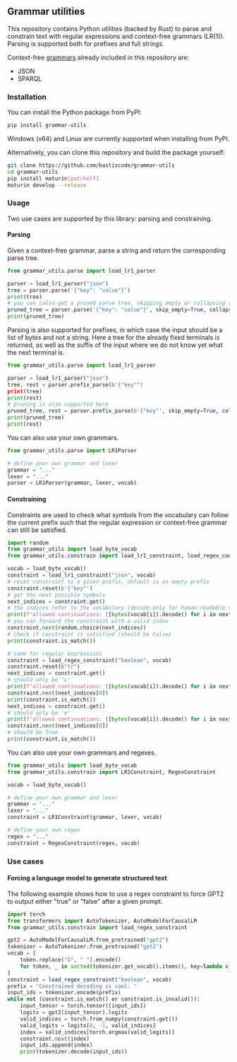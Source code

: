 ## Grammar utilities

This repository contains Python utilities (backed by Rust) to parse and constrain text with regular expressions
and context-free grammars (LR(1)). Parsing is supported both for prefixes and full strings.

Context-free [grammars](grammars) already included in this repository are:
- JSON
- SPARQL

### Installation

You can install the Python package from PyPI:

```bash
pip install grammar-utils
```

Windows (x64) and Linux are currently supported when installing from PyPI.

Alternatively, you can clone this repository and build the package yourself:

```bash
git clone https://github.com/bastiscode/grammar-utils
cd grammar-utils
pip install maturin[patchelf]
maturin develop --release
```

### Usage

Two use cases are supported by this library: parsing and constraining.

#### Parsing

Given a context-free grammar, parse a string and return the corresponding parse tree.

```python
from grammar_utils.parse import load_lr1_parser

parser = load_lr1_parser("json")
tree = parser.parse('{"key": "value"}')
print(tree)
# you can calso get a pruned parse tree, skipping empty or collapsing single child nodes
pruned_tree = parser.parse('{"key": "value"}', skip_empty=True, collapse_single=True)
print(pruned_tree)
```

Parsing is also supported for prefixes, in which case the input should be a list of bytes
and not a string. Here a tree for the already fixed terminals is returned, as well as the
suffix of the input where we do not know yet what the next terminal is.

```python
from grammar_utils.parse import load_lr1_parser

parser = load_lr1_parser("json")
tree, rest = parser.prefix_parse(b'{"key"")
print(tree)
print(rest)
# pruning is also supported here
pruned_tree, rest = parser.prefix_parse(b'{"key"', skip_empty=True, collapse_single=True)
print(pruned_tree)
print(rest)
```

You can also use your own grammars.

```python
from grammar_utils.parse import LR1Parser

# define your own grammar and lexer
grammar = "..."
lexer = "..."
parser = LR1Parser(grammar, lexer, vocab)
```

#### Constraining

Constraints are used to check what symbols from the vocabulary can follow the current prefix
such that the regular expression or context-free grammar can still be satisfied.

```python
import random
from grammar_utils import load_byte_vocab
from grammar_utils.constrain import load_lr1_constraint, load_regex_constraint

vocab = load_byte_vocab()
constraint = load_lr1_constraint("json", vocab)
# reset constraint to a given prefix, default is an empty prefix
constraint.reset(b'{"key"')
# get the next possible symbols
next_indices = constraint.get()
# the indices refer to the vocabulary (decode only for human-readable strings)
print(f"allowed continuations: {[bytes(vocab[i]).decode() for i in next_indices]}")
# you can forward the constraint with a valid index
constraint.next(random.choice(next_indices))
# check if constraint is satisfied (should be False)
print(constraint.is_match())

# same for regular expressions
constraint = load_regex_constraint("boolean", vocab)
constraint.reset(b"tr")
next_indices = constraint.get()
# should only be 'u'
print(f"allowed continuations: {[bytes(vocab[i]).decode() for i in next_indices]}")
constraint.next(next_indices[0])
print(constraint.is_match())
next_indices = constraint.get()
# should only be 'e'
print(f"allowed continuations: {[bytes(vocab[i]).decode() for i in next_indices]}")
constraint.next(next_indices[0])
# should be True
print(constraint.is_match())
```

You can also use your own grammars and regexes.

```python
from grammar_utils import load_byte_vocab
from grammar_utils.constrain import LR1Constraint, RegexConstraint

vocab = load_byte_vocab()

# define your own grammar and lexer
grammar = "..."
lexer = "..."
constraint = LR1Constraint(grammar, lexer, vocab)

# define your own regex
regex = "..."
constraint = RegexConstraint(regex, vocab)
```

### Use cases

#### Forcing a language model to generate structured text

The following example shows how to use a regex constraint to force GPT2
to output either "true" or "false" after a given prompt.

```python
import torch
from transformers import AutoTokenizer, AutoModelForCausalLM
from grammar_utils.constrain import load_regex_constraint

gpt2 = AutoModelForCausalLM.from_pretrained("gpt2")
tokenizer = AutoTokenizer.from_pretrained("gpt2")
vocab = [
    token.replace("Ġ", " ").encode()
    for token, _ in sorted(tokenizer.get_vocab().items(), key=lambda x: x[1])
]
constraint = load_regex_constraint("boolean", vocab)
prefix = "Constrained decoding is cool: "
input_ids = tokenizer.encode(prefix)
while not (constraint.is_match() or constraint.is_invalid()):
    input_tensor = torch.tensor([input_ids])
    logits = gpt2(input_tensor).logits
    valid_indices = torch.from_numpy(constraint.get())
    valid_logits = logits[0, -1, valid_indices]
    index = valid_indices[torch.argmax(valid_logits)]
    constraint.next(index)
    input_ids.append(index)
    print(tokenizer.decode(input_ids))
```
